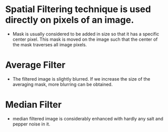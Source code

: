 # Spatial Filtering technique is used directly on pixels of an image. 
+ Mask is usually considered to be added in size so that it has a specific center pixel. This mask is moved on the image such that the center of the mask traverses all image pixels.

# Average Filter
+ The filtered image is slightly blurred. If we increase the size of the averaging mask, more blurring can be obtained.

# Median Filter
+ median filtered image is considerably enhanced with hardly any salt and pepper noise in it.